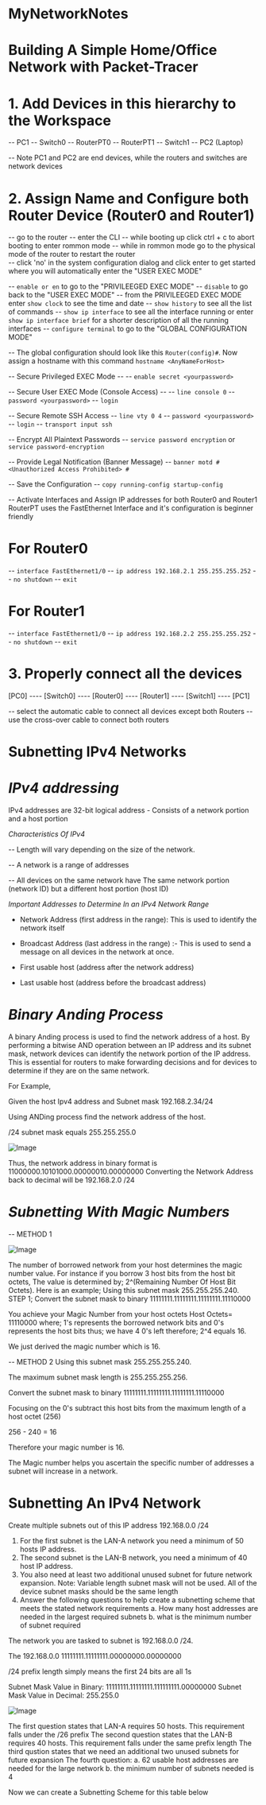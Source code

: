 # MyNetworkNotes

# Building A Simple Home/Office Network with Packet-Tracer

# 1. Add Devices in this hierarchy to the Workspace

-- PC1
-- Switch0
-- RouterPT0
-- RouterPT1
-- Switch1
-- PC2 (Laptop)

-- Note PC1 and PC2 are end devices, while the routers and switches are network devices

# 2. Assign Name and Configure both Router Device (Router0 and Router1)
-- go to the router
-- enter the CLI
-- while booting up click ctrl + c to abort booting to enter rommon mode 
-- while in rommon mode go to the physical mode of the router to restart the router  
-- click 'no' in the system configuration dialog and click enter to get started where you will automatically enter the "USER EXEC MODE"
 
-- `enable or en` to go to the "PRIVILEEGED EXEC MODE"
-- `disable` to go back to the "USER EXEC MODE"
-- from the PRIVILEEGED EXEC MODE enter `show clock` to see the time and date 
-- `show history` to see all the list of commands
-- `show ip interface` to see all the interface running or enter `show ip interface brief` for a shorter description of all the running interfaces 
-- `configure terminal` to go to the "GLOBAL CONFIGURATION MODE"

-- The global configuration should look like this `Router(config)#`. Now assign a hostname with this command `hostname <AnyNameForHost>`

-- Secure Privileged EXEC Mode --
-- `enable secret <yourpassword>`

-- Secure User EXEC Mode (Console Access) --
-- `line console 0`
-- `password <yourpassword>`
-- `login`

-- Secure Remote SSH Access
-- `line vty 0 4`
-- `password <yourpassword>`
-- `login`
-- `transport input ssh`

-- Encrypt All Plaintext Passwords
-- `service password encryption` or `service password-encryption`

-- Provide Legal Notification (Banner Message)
-- `banner motd # <Unauthorized Access Prohibited> #`

-- Save the Configuration
-- `copy running-config startup-config`

-- Activate Interfaces and Assign IP addresses for both Router0 and Router1
RouterPT uses the FastEthernet Interface and it's configuration is beginner friendly

# For Router0
-- `interface FastEthernet1/0`
-- `ip address 192.168.2.1 255.255.255.252`
-- `no shutdown`
-- `exit`

# For Router1
-- `interface FastEthernet1/0`
-- `ip address 192.168.2.2 255.255.255.252`
-- `no shutdown`
-- `exit`

# 3. Properly connect all the devices

[PC0] ---- [Switch0] ---- [Router0] ---- [Router1] ---- [Switch1] ---- [PC1]

-- select the automatic cable to connect all devices except both Routers
-- use the cross-over cable to connect both routers 


# Subnetting  IPv4 Networks

# *IPv4 addressing*

IPv4 addresses are 32-bit logical address - Consists of a network portion and a host portion

*Characteristics Of IPv4*

-- Length will vary depending on the size of the network.

-- A network is a range of addresses

-- All devices on the same network have The same network portion (network ID) but a different host portion (host ID)

*Important Addresses to Determine In an IPv4 Network Range*

- Network Address (first address in the range): This is used to identify the network itself

- Broadcast Address (last address in the range) :- This is used to send a message on all devices in the network at once.

- First usable host (address after the network address)

- Last usable host (address before the broadcast address)

# *Binary Anding Process*

A binary Anding process is used to find the network address of a host.
By performing a bitwise AND operation between an IP address and its subnet mask, network devices can identify the network portion of the IP address.   
This is essential for routers to make forwarding decisions and for devices to determine if they are on the same network.

For Example,

Given the host Ipv4 address and Subnet mask 192.168.2.34/24

Using ANDing process find the network address of the host.

/24 subnet mask equals 255.255.255.0

![Image](https://github.com/user-attachments/assets/539c5c07-a9c3-4f0e-b7ec-9a3bbd4a61af)

Thus, the network address in binary format is 11000000.10101000.00000010.00000000
Converting the Network Address back to decimal will be 192.168.2.0 /24

# *Subnetting With Magic Numbers*

-- METHOD 1 

![Image](https://github.com/user-attachments/assets/490ffee1-1e02-4d7f-8e11-9e80a3571c26)

The number of borrowed network from your host determines the magic number value. For instance if you borrow 3 host bits from the host bit octets, The value is determined by; 2^(Remaining Number Of Host Bit Octets). 
Here is an example;
Using this subnet mask 255.255.255.240. 
STEP 1;
Convert the subnet mask to binary 
11111111.11111111.11111111.11110000

You achieve your Magic Number from your host octets
Host Octets= 11110000
where; 1's represents the borrowed network bits and 0's represents the host bits 
thus; we have 4 0's left 
therefore; 2^4 equals 16.

We just derived the magic number which is 16. 

-- METHOD 2
Using this subnet mask 255.255.255.240. 

The maximum subnet mask length is 255.255.255.256.

Convert the subnet mask to binary 
11111111.11111111.11111111.11110000

Focusing on the 0's subtract this host bits from the maximum length of a host octet (256)

256 - 240 = 16

Therefore your magic number is 16.

The Magic number helps you ascertain the specific number of addresses a subnet will increase in a network. 


# Subnetting An IPv4 Network 

 Create multiple subnets out of this IP address 192.168.0.0 /24

 1. For the first subnet is the LAN-A network you need a minimum of 50 hosts IP address.
 2. The second subnet is the LAN-B network, you need a minimum of 40 host IP address.
 3. You also need at least two additional unused subnet for future network expansion.
    Note: Variable length subnet mask will not be used. All of the device subnet masks should be the same length
4. Answer the following questions to help create a subnetting scheme that meets the stated network requirements
   a. How many host addresses are needed in the largest required subnets
   b. what is the minimum number of subnet required

The network you are tasked to subnet is 192.168.0.0 /24. 

The 192.168.0.0
11111111.11111111.00000000.00000000

/24 prefix length simply means the first 24 bits are all 1s 

Subnet Mask Value in Binary: 11111111.11111111.111111111.00000000
Subnet Mask Value in Decimal: 255.255.0

![Image](https://github.com/user-attachments/assets/0a07b568-931c-47d5-b468-6bc6508ae78f)

The first question states that LAN-A requires 50 hosts. This requirement falls under the /26 prefix 
The second question states that the LAN-B requires 40 hosts. This requirement falls under the same prefix length
The third qustion states that we need an additional two unused subnets for future expansion 
The fourth question: 
a. 62 usable host addresses are needed for the large network
b. the minimum number of subnets needed is 4

Now we can create a Subnetting Scheme for this table below 
